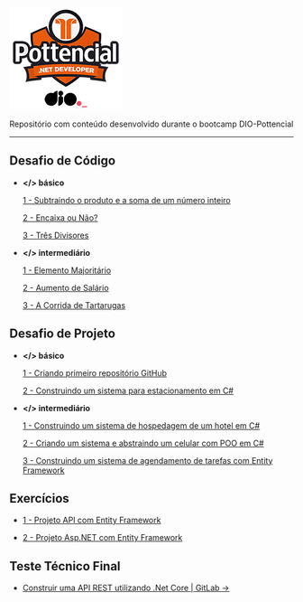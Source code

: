 [![Logo.png](https://github.com/fgandraf/dio-bootcamp-pottencial/blob/main/Assets/Logo.png)](https://web.dio.me/)

Repositório com conteúdo desenvolvido durante o bootcamp DIO-Pottencial

---


## Desafio de Código

- **</> básico**
  
  [1 - Subtraindo o produto e a soma de um número inteiro](https://github.com/fgandraf/dio-bootcamp-pottencial/tree/main/Desafio_de_Codigo/Basico1)
  
  [2 - Encaixa ou Não?](https://github.com/fgandraf/dio-bootcamp-pottencial/tree/main/Desafio_de_Codigo/Basico2)
  
  [3 - Três Divisores](https://github.com/fgandraf/dio-bootcamp-pottencial/tree/main/Desafio_de_Codigo/Basico3)

- **</> intermediário**
  
  [1 - Elemento Majoritário](https://github.com/fgandraf/dio-bootcamp-pottencial/tree/main/Desafio_de_Codigo/Intermediario1)
  
  [2 - Aumento de Salário](https://github.com/fgandraf/dio-bootcamp-pottencial/tree/main/Desafio_de_Codigo/Intermediario2)
  
  [3 - A Corrida de Tartarugas](https://github.com/fgandraf/dio-bootcamp-pottencial/tree/main/Desafio_de_Codigo/Intermediario3)

## Desafio de Projeto

- **</> básico**
  
  [1 - Criando primeiro repositório GitHub](https://github.com/fgandraf/dio_projetos/tree/main/Desafio-GitHub)
  
  [2 - Construindo um sistema para estacionamento em C#](https://github.com/fgandraf/dio_projetos/tree/main/Desafio-Fundamento)

- **</> intermediário**
  
  [1 - Construindo um sistema de hospedagem de um hotel em C#](https://github.com/fgandraf/dio_projetos/tree/main/Desafio-Hospedagem)
  
  [2 - Criando um sistema e abstraindo um celular com POO em C#](https://github.com/fgandraf/dio_projetos/tree/main/Desafio-POO)
  
  [3 - Construindo um sistema de agendamento de tarefas com Entity Framework](https://github.com/fgandraf/dio_projetos/tree/main/Desafio-API)
 

## Exercícios

  - [1 - Projeto API com Entity Framework](https://github.com/fgandraf/dio-bootcamp-pottencial/tree/main/Exercicios/Exercicio_EF)

  - [2 - Projeto Asp.NET com Entity Framework](https://github.com/fgandraf/dio-bootcamp-pottencial/tree/main/Exercicios/Exercicio_ASP)

## Teste Técnico Final

  - [Construir uma API REST utilizando .Net Core | GitLab →](https://gitlab.com/fgandraf/tech-test-payment-api)

